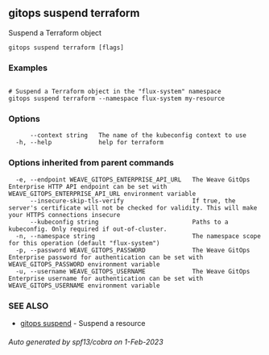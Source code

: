 ## gitops suspend terraform

Suspend a Terraform object

```
gitops suspend terraform [flags]
```

### Examples

```

# Suspend a Terraform object in the "flux-system" namespace
gitops suspend terraform --namespace flux-system my-resource

```

### Options

```
      --context string   The name of the kubeconfig context to use
  -h, --help             help for terraform
```

### Options inherited from parent commands

```
  -e, --endpoint WEAVE_GITOPS_ENTERPRISE_API_URL   The Weave GitOps Enterprise HTTP API endpoint can be set with WEAVE_GITOPS_ENTERPRISE_API_URL environment variable
      --insecure-skip-tls-verify                   If true, the server's certificate will not be checked for validity. This will make your HTTPS connections insecure
      --kubeconfig string                          Paths to a kubeconfig. Only required if out-of-cluster.
  -n, --namespace string                           The namespace scope for this operation (default "flux-system")
  -p, --password WEAVE_GITOPS_PASSWORD             The Weave GitOps Enterprise password for authentication can be set with WEAVE_GITOPS_PASSWORD environment variable
  -u, --username WEAVE_GITOPS_USERNAME             The Weave GitOps Enterprise username for authentication can be set with WEAVE_GITOPS_USERNAME environment variable
```

### SEE ALSO

* [gitops suspend](gitops_suspend.md)	 - Suspend a resource

###### Auto generated by spf13/cobra on 1-Feb-2023

